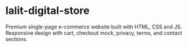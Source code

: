 # lalit-digital-store
Premium single-page e-commerce website built with HTML, CSS and JS. Responsive design with cart, checkout mock, privacy, terms, and contact sections.
